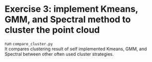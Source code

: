 # Exercise 3: implement Kmeans, GMM, and Spectral method to cluster the point cloud
run `compare_cluster.py`  
It compares clustering result of self implemented Kmeans, GMM, and Spectral between other often used cluster strategies.
